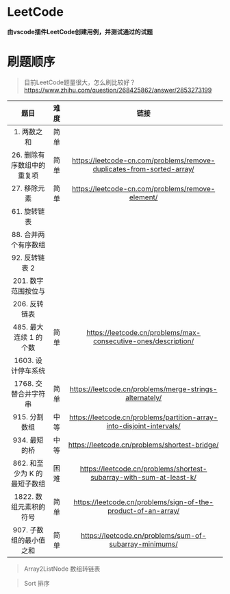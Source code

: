 <!--
 * @Author: sybhdxb
 * @Date: 2021-10-22 14:19:46
 * @LastEditTime: 2021-10-22 15:09:37
 * @LastEditors: Howard
 * @Description:
 * @FilePath: \LeetCode\README.md
 * 这是一句废话，不用看
-->

# LeetCode
**由vscode插件LeetCode创建用例，并测试通过的试题**

# 刷题顺序
> 目前LeetCode题量很大，怎么刷比较好？
> https://www.zhihu.com/question/268425862/answer/2853273199


|             题目             | 难度 |                                 链接                                  |
| :--------------------------: | :--: | :-------------------------------------------------------------------: |
|         1. 两数之和          | 简单 |                                                                       |
|  26. 删除有序数组中的重复项  | 简单 | https://leetcode-cn.com/problems/remove-duplicates-from-sorted-array/ |
|         27. 移除元素         | 简单 |           https://leetcode-cn.com/problems/remove-element/            |
|         61. 旋转链表         |      |                                                                       |
|     88. 合并两个有序数组     |      |                                                                       |
|        92. 反转链表 2        |      |                                                                       |
|     201. 数字范围按位与      |      |                                                                       |
|        206. 反转链表         |      |                                                                       |
|    485. 最大连续 1 的个数    | 简单 |    https://leetcode.cn/problems/max-consecutive-ones/description/     |
|      1603. 设计停车系统      |      |                                                                       |
|     1768. 交替合并字符串     | 简单 |        https://leetcode.cn/problems/merge-strings-alternately/        |
|        915. 分割数组         | 中等 | https://leetcode.cn/problems/partition-array-into-disjoint-intervals/ |
|        934. 最短的桥         | 中等 |             https://leetcode.cn/problems/shortest-bridge/             |
| 862. 和至少为 K 的最短子数组 | 困难 |  https://leetcode.cn/problems/shortest-subarray-with-sum-at-least-k/  |
|    1822. 数组元素积的符号    | 简单 |     https://leetcode.cn/problems/sign-of-the-product-of-an-array/     |
|   907. 子数组的最小值之和    | 简单 |        https://leetcode.cn/problems/sum-of-subarray-minimums/         |

> Array2ListNode 数组转链表

> Sort 排序


